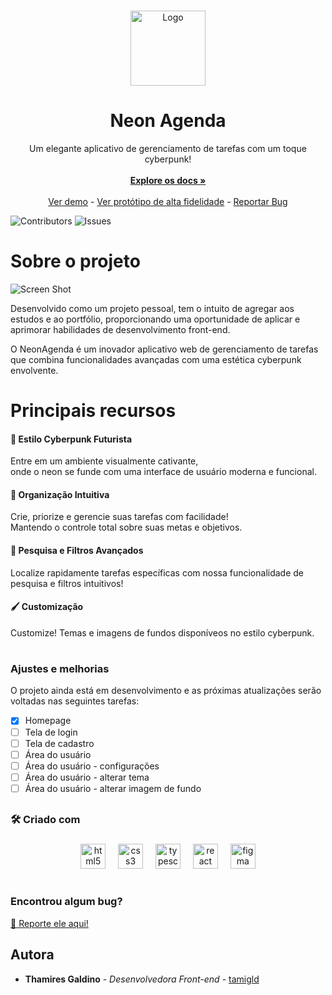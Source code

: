 <br/>
<p align="center">
  <a href="https://github.com/tamigld/neon-agenda">
    <img src="https://firebasestorage.googleapis.com/v0/b/neon-agenda.appspot.com/o/letralogo-neonAgenda.png?alt=media&token=810b409f-6f11-4ab4-8744-fab0134bda56&_gl=1*1hu9et0*_ga*OTkzMDE5MjQ4LjE2OTM2Nzk1Mjk.*_ga_CW55HF8NVT*MTY5NzA2NjA5OS4yNS4xLjE2OTcwNjYyMDcuNDAuMC4w" alt="Logo" width="120" height="120">
  </a>

  <h1 align="center">Neon Agenda</h1>

  <p align="center">
    Um elegante aplicativo de gerenciamento de tarefas com um toque cyberpunk!
    <br/>
    <br/>
    <a href="https://github.com/tamigld/neon-agenda"><strong>Explore os docs »</strong></a>
    <br/>
    <br/>
    <a target="_blank" href="https://github.com/tamigld/neon-agenda">Ver demo</a>
    -
    <a target="_blank" href="https://www.figma.com/proto/KPPhuo07WBBLwdTE0nHrMs/NeonAgenda?type=design&node-id=209-64&t=JxsQ4kSVLnlVFpkY-1&scaling=scale-down-width&page-id=209%3A63&starting-point-node-id=209%3A64&mode=design">Ver protótipo de alta fidelidade</a>
    -
    <a href="https://github.com/tamigld/neon-agenda/issues">Reportar Bug</a>
  </p>
</p>

![Contributors](https://img.shields.io/github/contributors/tamigld/neon-agenda?color=dark-green) ![Issues](https://img.shields.io/github/issues/tamigld/neon-agenda) 

# Sobre o projeto

![Screen Shot](https://firebasestorage.googleapis.com/v0/b/neon-agenda.appspot.com/o/Homepage.png?alt=media&token=7d5a2add-7cda-4c7b-856a-c99dcbffd5ee&_gl=1*19eup06*_ga*OTkzMDE5MjQ4LjE2OTM2Nzk1Mjk.*_ga_CW55HF8NVT*MTY5NzA2NjA5OS4yNS4xLjE2OTcwNjY0NzkuNDcuMC4w)

Desenvolvido como um projeto pessoal, tem o intuito de agregar aos estudos e ao portfólio, proporcionando uma oportunidade de aplicar e aprimorar habilidades de desenvolvimento front-end.

O NeonAgenda é um inovador aplicativo web de gerenciamento de tarefas que combina funcionalidades avançadas com uma estética cyberpunk envolvente. 


# Principais recursos
<h4>👾 Estilo Cyberpunk Futurista </h4>
<p> Entre em um ambiente visualmente cativante, <br> onde o neon se funde com uma interface de usuário moderna e funcional. </p>
    
<h4>📑 Organização Intuitiva </h4> 
<p> Crie, priorize e gerencie suas tarefas com facilidade! <br> Mantendo o controle total sobre suas metas e objetivos. </p>
  
<h4>🔎 Pesquisa e Filtros Avançados </h4>
<p> Localize rapidamente tarefas específicas com nossa funcionalidade de pesquisa e filtros intuitivos!</p>

<h4>🖌 Customização </h4>
<p> Customize! Temas e imagens de fundos disponíveos no estilo cyberpunk.</p>

#

### Ajustes e melhorias

O projeto ainda está em desenvolvimento e as próximas atualizações serão voltadas nas seguintes tarefas:

- [x] Homepage
- [ ] Tela de login
- [ ] Tela de cadastro
- [ ] Área do usuário
- [ ] Área do usuário - configurações
- [ ] Área do usuário - alterar tema
- [ ] Área do usuário - alterar imagem de fundo

##

<h3 align="left">🛠 Criado com</h3>

###

<div align="center">
  <img src="https://cdn.jsdelivr.net/gh/devicons/devicon/icons/html5/html5-original.svg" height="40" alt="html5 logo"  />
  <img width="12" />
  <img src="https://cdn.jsdelivr.net/gh/devicons/devicon/icons/css3/css3-original.svg" height="40" alt="css3 logo"  />
  <img width="12" />
  <img src="https://cdn.jsdelivr.net/gh/devicons/devicon/icons/typescript/typescript-original.svg" height="40" alt="typescript logo"  />
  <img width="12" />
  <img src="https://cdn.jsdelivr.net/gh/devicons/devicon/icons/react/react-original.svg" height="40" alt="react logo"  />
  <img width="12" />
  <img src="https://cdn.jsdelivr.net/gh/devicons/devicon/icons/figma/figma-original.svg" height="40" alt="figma logo"  />
</div>

#

### Encontrou algum bug?
[🐞 Reporte ele aqui!](https://github.com/tamigld/neon-agenda/issues)
  

## Autora

* **Thamires Galdino** - *Desenvolvedora Front-end* - [tamigld](https://github.com/tamigld/)

